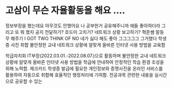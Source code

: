 # 고삼이 무슨 자율활동을 해요 ....

정보부장을 했는데요
아무것도 안했어요
나 공부한거 공유해주니까 애들 좋아하더라
그리고 또 뭐 했지
공지 전달하기?
흐드미 고치기?
네트워크 상황 보고하기?
혁준쌤 말동무 해주기
I GOT TWO THINK OF NO 네가 싫다 해도 좋아
그그그그그 그거했다 학생증 사진 취합
불안정한 교내 네트워크 상황에 알맞게 올바른 인터넷 사용 방법을 교육함

학급자치회 IT부장(2022.03.01.-2022.08.07.)으로 활동하며 불안정한 교내 네트워크 상황에 알맞게 올바른 인터넷 사용 방법을 학급에 안내하여 안정적인 학습 환경 조성을 위해 노력함. 체크카드 학생증 발급에 필요한 개인정보와 증명사진을 온라인 서비스를 활용하여 자동으로 취합해 효율적인 행정처리에 기여함. 전공과목 관련한 내용을 실시간으로 공유할 수 있는
<!--stackedit_data:
eyJoaXN0b3J5IjpbLTE1MDc4OTU5NTYsLTE1NzYyMjI2OTcsLT
E3OTM3NTg0MzUsLTk5NjE2MDMzNywxNzA3MjU2NDEsMjEzMTAy
OTMzMF19
-->